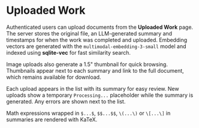 # Uploaded Work

Authenticated users can upload documents from the **Uploaded Work** page. The server stores the original file, an LLM-generated summary and timestamps for when the work was completed and uploaded. Embedding vectors are generated with the `multimodal-embedding-3-small` model and indexed using **sqlite-vec** for fast similarity search.

Image uploads also generate a 1.5" thumbnail for quick browsing. Thumbnails appear next to each summary and link to the full document, which remains available for download.

Each upload appears in the list with its summary for easy review. New uploads show a temporary `Processing...` placeholder while the summary is generated. Any errors are shown next to the list.

Math expressions wrapped in `$...$`, `$$...$$`, `\(...\)` or `\[...\]` in summaries are rendered with KaTeX.
